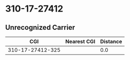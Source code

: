 # 310-17-27412
## Unrecognized Carrier


| CGI | Nearest CGI | Distance |
|-----|-------------|----------|
| 310-17-27412-325 |  | 0.0 |
